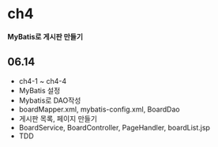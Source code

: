 # ch4
<strong>MyBatis로 게시판 만들기</strong>

## 06.14
- ch4-1 ~ ch4-4
- MyBatis 설정
- Mybatis로 DAO작성 
- boardMapper.xml, mybatis-config.xml, BoardDao
- 게시판 목록, 페이지 만들기
- BoardService, BoardController, PageHandler, boardList.jsp
- TDD
